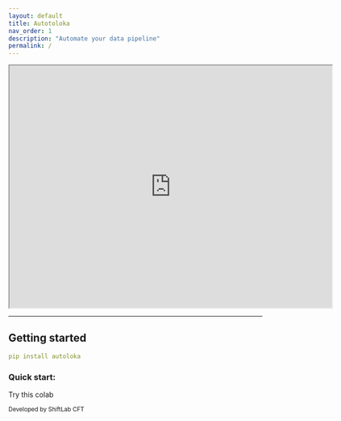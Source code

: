 ```yaml
---
layout: default
title: Autotoloka
nav_order: 1
description: "Automate your data pipeline"
permalink: /
---
```


<iframe src="https://drive.google.com/file/d/1eZpdzEGEMM_WU9yPgRz4BI_Esqk1BBdo/preview" width="640" height="480" allow="autoplay"></iframe>

---

## Getting started

```yaml
pip install autoloka
```

### Quick start: 

Try this colab

<small>Developed by ShiftLab CFT</small>

